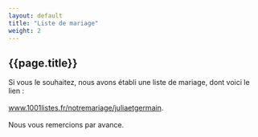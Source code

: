 ```yaml
---
layout: default
title: "Liste de mariage"
weight: 2
---
```


## {{page.title}}


Si vous le souhaitez, nous avons établi une liste de mariage, dont voici le lien :<br/><br/><a href="https://www.1001listes.fr/notremariage/juliaetgermain">www.1001listes.fr/notremariage/juliaetgermain</a>.<br/><br/>
Nous vous remercions par avance.
